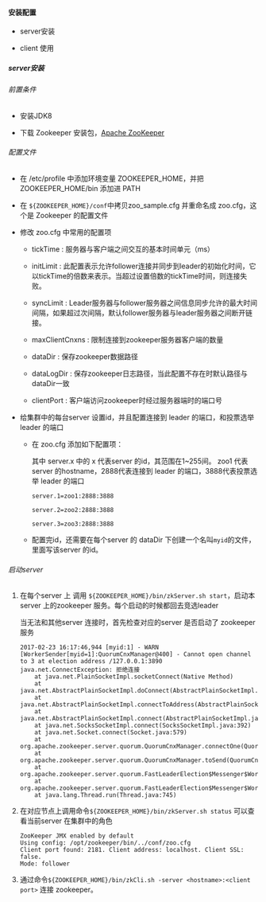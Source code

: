 #### 安装配置

- server安装

- client 使用





##### server安装

###### 前置条件

- 安装JDK8

- 下载 Zookeeper 安装包，[Apache ZooKeeper](https://zookeeper.apache.org/releases.html)

###### 配置文件

- 在 /etc/profile 中添加环境变量 ZOOKEEPER_HOME，并把ZOOKEEPER_HOME/bin 添加进 PATH

- 在 `${ZOOKEEPER_HOME}/conf`中拷贝zoo_sample.cfg 并重命名成 zoo.cfg，这个是 Zookeeper 的配置文件

- 修改 zoo.cfg 中常用的配置项
  
  - tickTime : 服务器与客户端之间交互的基本时间单元（ms）
  
  - initLimit : 此配置表示允许follower连接并同步到leader的初始化时间，它以tickTime的倍数来表示。当超过设置倍数的tickTime时间，则连接失败。
  
  - syncLimit : Leader服务器与follower服务器之间信息同步允许的最大时间间隔，如果超过次间隔，默认follower服务器与leader服务器之间断开链接。
  
  - maxClientCnxns : 限制连接到zookeeper服务器客户端的数量
  
  - dataDir : 保存zookeeper数据路径
  
  - dataLogDir : 保存zookeeper日志路径，当此配置不存在时默认路径与dataDir一致
  
  - clientPort : 客户端访问zookeeper时经过服务器端时的端口号

- 给集群中的每台server 设置id，并且配置连接到 leader 的端口，和投票选举 leader 的端口
  
  - 在 zoo.cfg 添加如下配置项：
    
    其中 server.x 中的 x 代表server 的id，其范围在1~255间。 zoo1 代表 server 的hostname，2888代表连接到 leader 的端口，3888代表投票选举 leader 的端口
    
    ```textile
    server.1=zoo1:2888:3888
    
    server.2=zoo2:2888:3888
    
    server.3=zoo3:2888:3888
    ```
  
  - 配置完id，还需要在每个server 的 dataDir 下创建一个名叫`myid`的文件，里面写该server 的id。

###### 启动server

1. 在每个server 上 调用 `${ZOOKEEPER_HOME}/bin/zkServer.sh start`，启动本server 上的zookeeper 服务。每个启动的时候都回去竞选leader
   
   当无法和其他server 连接时，首先检查对应的server 是否启动了 zookeeper 服务
   
   ```textile
   2017-02-23 16:17:46,944 [myid:1] - WARN  [WorkerSender[myid=1]:QuorumCnxManager@400] - Cannot open channel to 3 at election address /127.0.0.1:3890
   java.net.ConnectException: 拒绝连接
       at java.net.PlainSocketImpl.socketConnect(Native Method)
       at java.net.AbstractPlainSocketImpl.doConnect(AbstractPlainSocketImpl.java:339)
       at java.net.AbstractPlainSocketImpl.connectToAddress(AbstractPlainSocketImpl.java:200)
       at java.net.AbstractPlainSocketImpl.connect(AbstractPlainSocketImpl.java:182)
       at java.net.SocksSocketImpl.connect(SocksSocketImpl.java:392)
       at java.net.Socket.connect(Socket.java:579)
       at org.apache.zookeeper.server.quorum.QuorumCnxManager.connectOne(QuorumCnxManager.java:381)
       at org.apache.zookeeper.server.quorum.QuorumCnxManager.toSend(QuorumCnxManager.java:354)
       at org.apache.zookeeper.server.quorum.FastLeaderElection$Messenger$WorkerSender.process(FastLeaderElection.java:452)
       at org.apache.zookeeper.server.quorum.FastLeaderElection$Messenger$WorkerSender.run(FastLeaderElection.java:433)
       at java.lang.Thread.run(Thread.java:745)
   ```

2. 在对应节点上调用命令`${ZOOKEEPER_HOME}/bin/zkServer.sh status` 可以查看当前server 在集群中的角色
   
   ```textile
   ZooKeeper JMX enabled by default
   Using config: /opt/zookeeper/bin/../conf/zoo.cfg
   Client port found: 2181. Client address: localhost. Client SSL: false.
   Mode: follower
   ```

3. 通过命令`${ZOOKEEPER_HOME}/bin/zkCli.sh -server <hostname>:<client port>` 连接 zookeeper。


